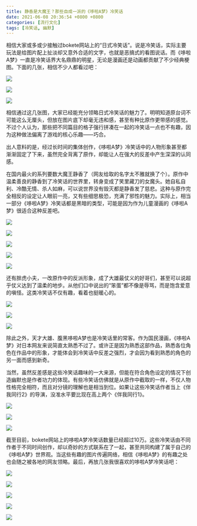 ```yaml
---
title: 静香是大魔王？那些自成一派的《哆啦A梦》冷笑话
date: 2021-06-08 20:36:54 +0800 +0800
categories: [流行文化]
tags: [冷笑话, 幽默]
---
```



相信大家或多或少接触过bokete网站上的“日式冷笑话”。说是冷笑话，实际主要玩法是给图片配上扯淡却又意外合适的文字，也就是恶搞式的看图说话。而《哆啦A梦》一直是冷笑话界大名鼎鼎的明星，无论是漫画还是动画都贡献了不少经典梗图。下面的几张，相信不少人都看过吧：

![](https://pic1.zhimg.com/80/v2-375c62bf883724611569ec3510e4eaa1_1440w.jpg?source=d16d100b)

![](https://pic1.zhimg.com/80/v2-7c4c0cce6bd2f784abfe6c22c941c4ed_1440w.jpg?source=d16d100b)

![](https://pic1.zhimg.com/80/v2-40adb557edfb2561cb512b954dbb1759_1440w.jpg?source=d16d100b)

相信通过这几张图，大家已经能充分领略日式冷笑话的魅力了。明明知道原台词不可能这么无厘头，但放在图片底下却毫无违和感，甚至有种比原作更带感的感觉。不过个人认为，那些把不同篇目的格子强行拼凑在一起的冷笑话一点也不有趣，因为这种做法偏离了游戏的核心乐趣——巧合。

  


出人意料的是，经过长时间的集体创作，《哆啦A梦》冷笑话中的人物形象甚至都渐渐固定了下来，虽然完全背离了原作，却能让人在强大的反差中产生深深的认同感。

在国内最火的系列要数大魔王静香了（网友给取的名字太不雅就换了个）。原作中温柔善良的静香到了冷笑话的世界里，转身变成了笑里藏刀的女魔头。她自私自利、冷酷无情、杀人如麻，可以说世界没有毁灭都是静香发了慈悲。这种与原作完全相反的设定让人眼前一亮，又有些细思极恐，充满了邪性的魅力。实际上，相当一部分《哆啦A梦》冷笑话都是黑暗的类型，可能是因为作为儿童漫画的《哆啦A梦》很适合这种反差吧。

![](https://pic1.zhimg.com/80/v2-22458203dc4d2cc58133b66f6e2369f7_1440w.jpg?source=d16d100b)

![](https://pica.zhimg.com/80/v2-7318c15eb18a2c33f75776ac97e0663d_1440w.jpg?source=d16d100b)

![](https://pica.zhimg.com/80/v2-b0b3ec3b3ce8aa2028747211c0419440_1440w.jpg?source=d16d100b)

![](https://picx.zhimg.com/80/v2-5ac208d6ce87ba12e652ab881091445a_1440w.jpg?source=d16d100b)

![](https://pic1.zhimg.com/80/v2-a1abe69063cb3be94a57e80b3a1e7fe7_1440w.jpg?source=d16d100b)

还有胖虎小夫，一改原作中的反派形象，成了大雄最仗义的好哥们，甚至可以说超乎仗义达到了温柔的地步。从他们口中说出的“笨蛋”都不像是辱骂，而是饱含爱意的嗔怪。这类冷笑话不仅有趣，看着也挺暖心的。

![](https://pica.zhimg.com/80/v2-61121e72f0be26b463b387b8bdd971ab_1440w.jpg?source=d16d100b)

![](https://picx.zhimg.com/80/v2-0e440cd66c47c58c983110d35c6f1157_1440w.jpg?source=d16d100b)

![](https://pic1.zhimg.com/80/v2-636e2dc82d6f21c8957c79cc14ad73c0_1440w.jpg?source=d16d100b)

除此之外，天才大雄、腹黑哆啦A梦也是冷笑话里的常客。作为国民漫画，《哆啦A梦》对日本网友来说简直太熟悉不过了。或许正是因为熟悉这部作品，熟悉各位角色在作品中的形象，才能体会到冷笑话中反差之强烈，才会因为看到熟悉的角色的另一面而感到新奇。

  


当然，虽然反差感是这些冷笑话趣味的一大来源，但能在符合角色设定的情况下创造幽默也是作者功力的体现。有些冷笑话仿佛就是从原作中截取的一样，不仅人物性格完全相符，而且对分镜的理解也是相当到位。如果让这些冷笑话作者当上《伴我同行2》的导演，没准水平要比现在高上两个《伴我同行1》。

![](https://picx.zhimg.com/80/v2-442875083a76c3796af00edec434a180_1440w.jpg?source=d16d100b)

![](https://picx.zhimg.com/80/v2-b00f4bdf9a64dcb74212fdace576e6ff_1440w.jpg?source=d16d100b)

![](https://picx.zhimg.com/80/v2-c9815d5c4308116e143253d036a2b2eb_1440w.jpg?source=d16d100b)

  


截至目前，bokete网站上的哆啦A梦冷笑话数量已经超过10万。这些冷笑话由不同作者于不同时间创作，却以奇妙的方式联系在了一起，甚至共同构建了属于自己的《哆啦A梦》世界观。当这些有趣的图片传遍网络，相信《哆啦A梦》的有趣之处也会随之被各地的网友领略。最后，再放几张我很喜欢的哆啦A梦冷笑话吧：

![](https://pic1.zhimg.com/80/v2-d32282eeeb7aecedd8631ec46462968e_1440w.jpg?source=d16d100b)

![](https://picx.zhimg.com/80/v2-0402512f1536c60cf00f668142a294a1_1440w.jpg?source=d16d100b)

![](https://pica.zhimg.com/80/v2-c5b7bf4cc3b1ca245b00d3f8162783bc_1440w.jpg?source=d16d100b)

![](https://pica.zhimg.com/80/v2-d1cf1f32fc24250ccf2b9de7c8a7cfb2_1440w.jpg?source=d16d100b)

![](https://pic1.zhimg.com/80/v2-e74b1c5ef036cf8b5597c8abe684c598_1440w.jpg?source=d16d100b)